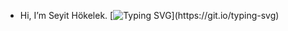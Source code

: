- Hi, I’m Seyit Hökelek.
[![Typing SVG](https://readme-typing-svg.demolab.com?font=Pixelify+Sans&pause=1000&color=F7230F&background=FFFFFF00&center=true&vCenter=true&width=435&lines=Attention%2C+Astronomer!)](https://git.io/typing-svg)

